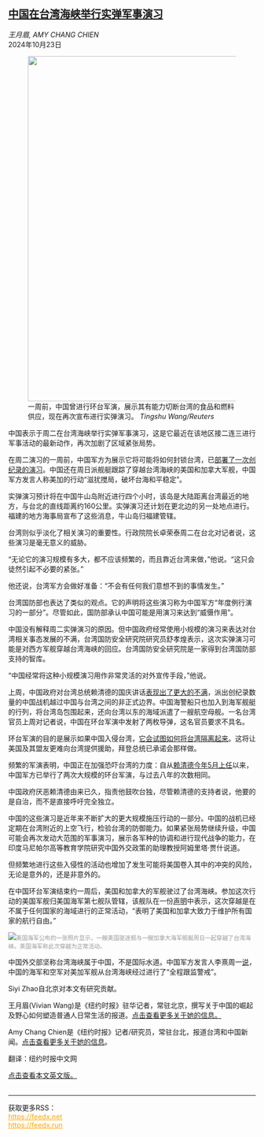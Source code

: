 <!--1729651022000-->
[中国在台湾海峡举行实弹军事演习](https://cn.nytimes.com/asia-pacific/20241023/china-taiwan-live-fire-drills/)
------

<address>王月眉, AMY CHANG CHIEN</address><time pudate="2024-10-23 10:20:21" datetime="2024-10-23 10:20:21">2024年10月23日</time><figure><img src="https://images.weserv.nl/?url=static01.nyt.com/images/2024/10/22/multimedia/22china-taiwan-01-vczt/22china-taiwan-01-vczt-master1050.jpg" width="1050" height="701"><figcaption>一周前，中国曾进行环台军演，展示其有能力切断台湾的食品和燃料供应，现在再次宣布进行实弹演习。 <cite>Tingshu Wang/Reuters</cite></figcaption></figure><section><p>中国表示于周二在台湾海峡举行实弹军事演习，这是它最近在该地区接二连三进行军事活动的最新动作，再次加剧了区域紧张局势。</p><p>在周二演习的一周前，中国军方为展示它将可能将如何封锁台湾，已<a href="https://cn.nytimes.com/china/20241017/china-taiwan-blockade-drills/">部署了一次创纪录的演习</a>。中国还在周日派舰艇跟踪了穿越台湾海峡的美国和加拿大军舰，中国军方发言人称美加的行动“滋扰搅局，破坏台海和平稳定”。</p><p>实弹演习预计将在中国牛山岛附近进行四个小时，该岛是大陆距离台湾最近的地方，与台北的直线距离约160公里。实弹演习还计划在更北边的另一处地点进行。福建的地方海事局宣布了这些消息，牛山岛归福建管辖。</p><p>台湾则似乎淡化了相关演习的重要性。行政院院长卓荣泰周二在台北对记者说，这些演习是毫无意义的威胁。</p><p>“无论它的演习规模有多大，都不应该频繁的，而且靠近台湾来做，”他说。“这只会徒然引起不必要的紧张。”</p><p>他还说，台湾军方会做好准备：“不会有任何我们意想不到的事情发生。”</p><p>台湾国防部也表达了类似的观点。它的声明将这些演习称为中国军方“年度例行演习的一部分”。尽管如此，国防部承认中国可能是用演习来达到“威慑作用”。</p><p>中国没有解释周二实弹演习的原因。但中国政府经常使用小规模的演习来表达对台湾相关事态发展的不满，台湾国防安全研究院研究员舒孝煌表示，这次实弹演习可能是对西方军舰穿越台湾海峡的回应。台湾国防安全研究院是一家得到台湾国防部支持的智库。</p><p>“中国经常将这种小规模演习用作非常灵活的对外宣传手段，”他说。</p><p>上周，中国政府对台湾总统赖清德的国庆讲话<a href="https://cn.nytimes.com/china/20241014/china-taiwan-war-games/">表现出了更大的不满</a>，派出创纪录数量的中国战机越过中国与台湾之间的非正式边界。中国海警船只也加入到海军舰艇的行列，将台湾岛包围起来，还向台湾以东的海域派遣了一艘航空母舰。一名台湾官员上周对记者说，中国在环台军演中发射了两枚导弹，这名官员要求不具名。</p><p>环台军演的目的是展示如果中国入侵台湾，<a href="https://cn.nytimes.com/china/20241017/china-taiwan-blockade-drills/">它会试图如何将台湾隔离起来</a>。这将让美国及其盟友更难向台湾提供援助，拜登总统已承诺会那样做。</p><p>频繁的军演表明，中国正在加强恐吓台湾的力度：自从<a href="https://cn.nytimes.com/asia-pacific/20240520/taiwan-president-china-us/">赖清德今年5月上任</a>以来，中国军方已举行了两次大规模的环台军演，与过去八年的次数相同。</p><p>中国政府厌恶赖清德由来已久，指责他鼓吹台独，尽管赖清德的支持者说，他要的是自治，而不是直接呼吁完全独立。</p><p>中国的这些演习是近年来不断扩大的更大规模施压行动的一部分。中国的战机已经定期在台湾附近的上空飞行，检验台湾的防御能力。如果紧张局势继续升级，中国可能会再次发动大范围的军事演习，展示各军种的协调和进行现代战争的能力，在印度马尼帕尔高等教育学院研究中国外交政策的助理教授阿姆里塔·贾什说道。</p><p>但频繁地进行这些入侵性的活动也增加了发生可能将美国卷入其中的冲突的风险，无论是意外的，还是非意外的。</p><p>在中国环台军演结束约一周后，美国和加拿大的军舰驶过了台湾海峡。参加这次行动的美国军舰归美国海军第七舰队管辖，该舰队在一份<a rel="noopener noreferrer" target="_blank" href="https://www.c7f.navy.mil/Media/News/Display/Article/3940306/us-7th-fleet-destroyer-and-the-royal-canadian-navy-conduct-bilateral-transit-in/">声明</a>中表示，这次穿越是在不属于任何国家的海域进行的正常活动，“表明了美国和加拿大致力于维护所有国家的航行自由。”</p><p><img src="https://images.weserv.nl/?url=static01.nyt.com/images/2024/10/22/multimedia/22china-taiwan-02-vczt/22china-taiwan-02-vczt-master1050.jpg"><small style="color: #999;">美国海军公布的一张照片显示，一艘美国驱逐舰与一艘加拿大海军舰艇周日一起穿越了台湾海峡。美国海军称此次穿越为正常活动。</small></p><p>中国外交部坚称台湾海峡属于中国，不是国际水道。中国军方发言人李熹周一<a rel="noopener noreferrer" target="_blank" href="http://www.81.cn/yw_208727/16346489.html">说</a>，中国的海军和空军对美加军舰从台湾海峡经过进行了“全程跟监警戒”。</p></section><footer><p>Siyi Zhao自北京对本文有研究贡献。</p><p>王月眉(Vivian Wang)是《纽约时报》驻华记者，常驻北京，撰写关于中国的崛起及野心如何塑造普通人日常生活的报道。<a rel="nofollow" target="_blank" href="https://www.nytimes.com/by/vivian-wang">点击查看更多关于她的信息。</a></p><p>Amy Chang Chien是《纽约时报》记者/研究员，常驻台北，报道台湾和中国新闻。<a rel="nofollow" target="_blank" href="https://www.nytimes.com/by/amy-chang-chien">点击查看更多关于她的信息</a>。</p><p>翻译：纽约时报中文网</p><a rel="nofollow" target="_blank" href="https://www.nytimes.com/2024/10/22/world/asia/china-taiwan-live-fire-drills.html">点击查看本文英文版。</a></footer><br><hr><div>获取更多RSS：<br><a href="https://feedx.net" style="color:orange" target="_blank">https://feedx.net</a> <br><a href="https://feedx.run" style="color:orange" target="_blank">https://feedx.run</a><br></div>
